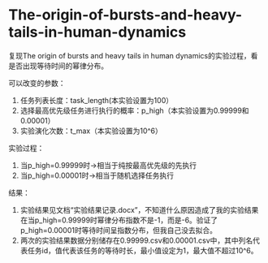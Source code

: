 # The-origin-of-bursts-and-heavy-tails-in-human-dynamics
复现The origin of bursts and heavy tails in human dynamics的实验过程，看是否出现等待时间的幂律分布。


可以改变的参数：
1. 任务列表长度：task_length(本实验设置为100）
2. 选择最高优先级任务进行执行的概率：p_high（本实验设置为0.99999和0.00001）
3. 实验演化次数：t_max（本实验设置为10^6）


实验过程：
1. 当p_high=0.99999时→相当于纯按最高优先级的先执行
2. 当p_high=0.00001时→相当于随机选择任务执行


结果：
1. 实验结果见文档“实验结果记录.docx”，不知道什么原因造成了我的实验结果在当p_high=0.99999时幂律分布指数不是-1，而是-6。验证了p_high=0.00001时等待时间呈指数分布，但我自己没去拟合。
2. 两次的实验结果数据分别储存在0.99999.csv和0.00001.csv中，其中列名代表任务id，值代表该任务的等待时长，最小值设定为1，最大值不超过10^6。

